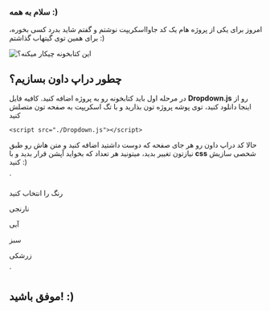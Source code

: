 ### سلام به همه :)
امروز برای یکی از پروژه هام یک کد جاوااسکریپت نوشتم و گفتم شاید بدرد کسی بخوره، برای همین توی گیتهاب گذاشتم :)

![این کتابخونه چیکار میکنه؟](http://itsforme.gigfa.com/Drop-Down-LIB.png)

## چطور دراپ داون بسازیم؟

در مرحله اول باید کتابخونه رو به پروژه اضافه کنید.
کافیه فایل **Dropdown.js** رو از اینجا دانلود کنید، توی پوشه پروژه تون بذارید و با تگ اسکریپت به صفحه تون متصلش کنید

`<script src="./Dropdown.js"></script>`

حالا کد دراپ داون رو هر جای صفحه که دوست داشتید اضافه کنید و متن هاش رو طبق نیازتون تغییر بدید، میتونید هر تعداد که بخواید آپشن قرار بدید و با **css** شخصی سازیش کنید :)

`
<div class="select">
                <div class="front activator" id="activator">
                    <p class="text" id="drop-data">رنگ را انتخاب کنید</p>
                    <i class="fa-solid fa-caret-down"></i>
                </div>
                <div class="options" id="options">
                    <div class="option">
                        <p>نارنجی</p>
                    </div>
                    <div class="option">
                        <p>آبی</p>
                    </div>
                    <div class="option">
                        <p>سبز</p>
                    </div>
                    <div class="option">
                        <p>زرشکی</p>
                    </div>
                </div>
            </div>
`

## **موفق باشید! :)**